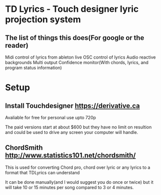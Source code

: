 # TD Lyrics - Touch designer lyric projection system

## The list of things this does(For google or the reader)
Midi control of lyrics from ableton live
OSC control of lyrics
Audio reactive backgrounds
Multi output
Confidence monitor(With chords, lyrics, and program status information)

# Setup

## Install Touchdesigner https://derivative.ca
Avaliable for free for personal use upto 720p

The paid versions start at about $600 but they have no limit on resultion and could be used to drive any screen your computer will handle.

## ChordSmith http://www.statistics101.net/chordsmith/
This is used for converting Chord pro, chord over lyric or any lyrics to a format that TDLyrics can understand

It can be done manually(and I would suggest you do once or twice) but it will take 10 or 15 minutes per song compared to 3 or 4 minutes. 
